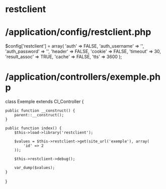 # restclient

# /application/config/restclient.php
$config['restclient'] = array(
    'auth' => FALSE,
    'auth_username' => '',
    'auth_password' => '',
    'header' => FALSE,
    'cookie' => FALSE,
    'timeout' => 30,
    'result_assoc' => TRUE,
    'cache' => FALSE,
    'tts' => 3600
);

# /application/controllers/exemple.php
class Exemple extends CI_Controller {

    public function __construct() {
        parent::__construct();
    }

    public function index() {
        $this->load->library('restclient');

        $values = $this->restclient->get(site_url('exemple'), array(
            'id' => 2
        ));

        $this->restclient->debug();

        var_dump($values);
    }

}
